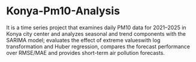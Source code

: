 # Konya-Pm10-Analysis
It is a time series project that examines daily PM10 data for 2021–2025 in Konya city center and analyzes seasonal and trend components with the SARIMA model; evaluates the effect of extreme values ​​with log transformation and Huber regression, compares the forecast performance over RMSE/MAE and provides short-term air pollution forecasts.
